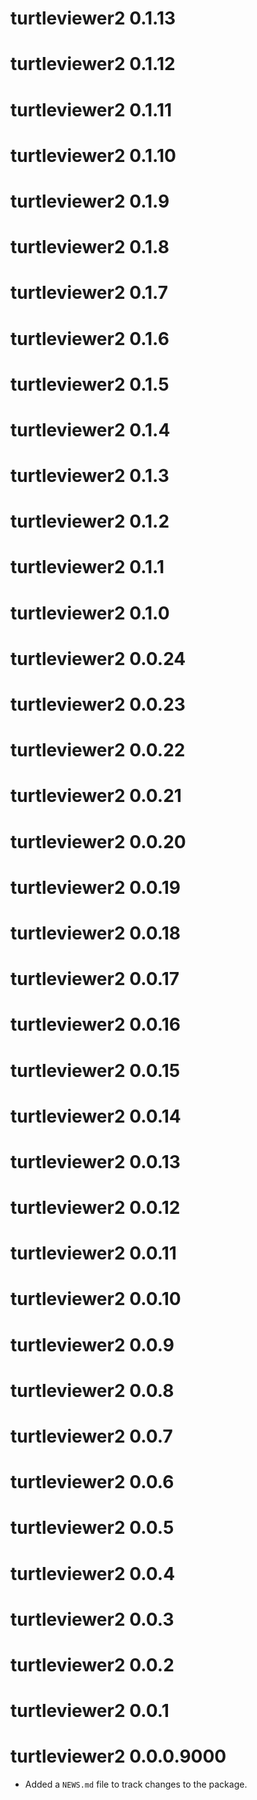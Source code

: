 # turtleviewer2 0.1.13

# turtleviewer2 0.1.12

# turtleviewer2 0.1.11

# turtleviewer2 0.1.10

# turtleviewer2 0.1.9

# turtleviewer2 0.1.8

# turtleviewer2 0.1.7

# turtleviewer2 0.1.6

# turtleviewer2 0.1.5

# turtleviewer2 0.1.4

# turtleviewer2 0.1.3

# turtleviewer2 0.1.2

# turtleviewer2 0.1.1

# turtleviewer2 0.1.0

# turtleviewer2 0.0.24

# turtleviewer2 0.0.23

# turtleviewer2 0.0.22

# turtleviewer2 0.0.21

# turtleviewer2 0.0.20

# turtleviewer2 0.0.19

# turtleviewer2 0.0.18

# turtleviewer2 0.0.17

# turtleviewer2 0.0.16

# turtleviewer2 0.0.15

# turtleviewer2 0.0.14

# turtleviewer2 0.0.13

# turtleviewer2 0.0.12

# turtleviewer2 0.0.11

# turtleviewer2 0.0.10

# turtleviewer2 0.0.9

# turtleviewer2 0.0.8

# turtleviewer2 0.0.7

# turtleviewer2 0.0.6

# turtleviewer2 0.0.5

# turtleviewer2 0.0.4

# turtleviewer2 0.0.3

# turtleviewer2 0.0.2

# turtleviewer2 0.0.1

# turtleviewer2 0.0.0.9000

* Added a `NEWS.md` file to track changes to the package.
